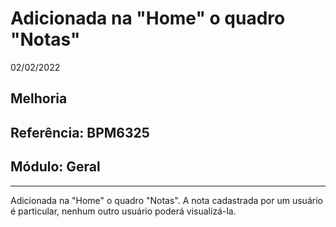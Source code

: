# Adicionada na "Home" o quadro "Notas"
02/02/2022
## Melhoria
## Referência: BPM6325
## Módulo: Geral
***

Adicionada na "Home" o quadro "Notas". A nota cadastrada por um usuário é particular, nenhum outro usuário poderá visualizá-la.
